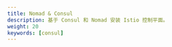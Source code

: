 ```yaml
---
title: Nomad & Consul
description: 基于 Consul 和 Nomad 安装 Istio 控制平面。
weight: 20
keywords: [consul]
---
```

